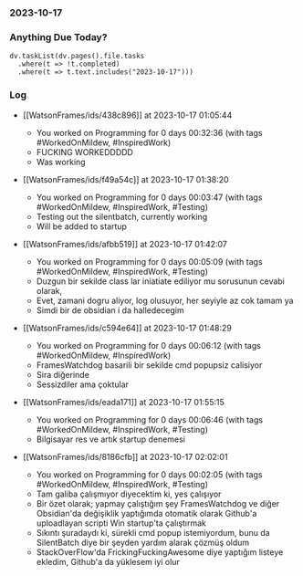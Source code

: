 ### 2023-10-17

### Anything Due Today?
```dataviewjs
dv.taskList(dv.pages().file.tasks 
  .where(t => !t.completed)
  .where(t => t.text.includes("2023-10-17")))
```
### Log

- [[WatsonFrames/ids/438c896]] at 2023-10-17 01:05:44
    - You worked on Programming for 0 days 00:32:36 (with tags #WorkedOnMildew, #InspiredWork) 
	- FUCKING WORKEDDDDD
	- Was working

- [[WatsonFrames/ids/f49a54c]] at 2023-10-17 01:38:20
    - You worked on Programming for 0 days 00:03:47 (with tags #WorkedOnMildew, #InspiredWork, #Testing) 
	- Testing out the silentbatch, currently working
	- Will be added to startup

- [[WatsonFrames/ids/afbb519]] at 2023-10-17 01:42:07
    - You worked on Programming for 0 days 00:05:09 (with tags #WorkedOnMildew, #InspiredWork, #Testing) 
	- Duzgun bir sekilde class lar iniatiate ediliyor mu sorusunun cevabi olarak,
	- Evet, zamani dogru aliyor, log olusuyor, her seyiyle az cok tamam ya
	- Simdi bir de obsidian i da halledecegim

- [[WatsonFrames/ids/c594e64]] at 2023-10-17 01:48:29
    - You worked on Programming for 0 days 00:06:12 (with tags #WorkedOnMildew, #InspiredWork)
	- FramesWatchdog basarili bir sekilde cmd popupsiz calisiyor
	- Sira diğerinde
	- Sessizdiler ama çoktular

- [[WatsonFrames/ids/eada171]] at 2023-10-17 01:55:15
    - You worked on Programming for 0 days 00:06:46 (with tags #WorkedOnMildew, #InspiredWork, #Testing)
	- Bilgisayar res ve artık startup denemesi

- [[WatsonFrames/ids/8186cfb]] at 2023-10-17 02:02:01
    - You worked on Programming for 0 days 00:02:05 (with tags #WorkedOnMildew, #InspiredWork, #Testing)
	- Tam galiba çalışmıyor diyecektim ki, yes çalışıyor
	- Bir özet olarak; yapmay çalıştığım şey FramesWatchdog ve diğer Obsidian'da değişiklik yaptığımda otomatik olarak Github'a uploadlayan scripti Win startup'ta çalıştırmak
	- Sıkıntı şuradaydı ki, sürekli cmd popup istemiyordum, bunu da SilentBatch diye bir şeyden yardım alarak çözmüş oldum
	- StackOverFlow'da FrickingFuckingAwesome diye yaptığım listeye ekledim, Github'a da yüklesem iyi olur